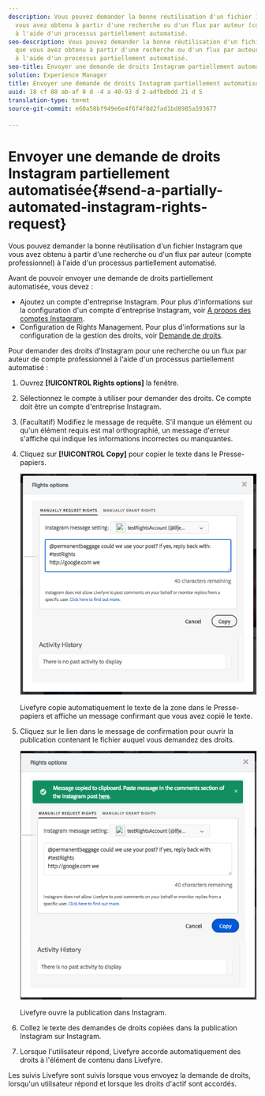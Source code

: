 ```yaml
---
description: Vous pouvez demander la bonne réutilisation d'un fichier Instagram que
  vous avez obtenu à partir d'une recherche ou d'un flux par auteur (compte professionnel)
  à l'aide d'un processus partiellement automatisé.
seo-description: Vous pouvez demander la bonne réutilisation d'un fichier Instagram
  que vous avez obtenu à partir d'une recherche ou d'un flux par auteur (compte professionnel)
  à l'aide d'un processus partiellement automatisé.
seo-title: Envoyer une demande de droits Instagram partiellement automatisée
solution: Experience Manager
title: Envoyer une demande de droits Instagram partiellement automatisée
uuid: 18 cf 88 ab-af 0 d -4 a 40-93 d 2-adfbdbdd 21 d 5
translation-type: tm+mt
source-git-commit: e60a58bf949e6e4f6f4f8d2fad1bd8985a593677

---
```



# Envoyer une demande de droits Instagram partiellement automatisée{#send-a-partially-automated-instagram-rights-request}

Vous pouvez demander la bonne réutilisation d'un fichier Instagram que vous avez obtenu à partir d'une recherche ou d'un flux par auteur (compte professionnel) à l'aide d'un processus partiellement automatisé.

Avant de pouvoir envoyer une demande de droits partiellement automatisée, vous devez :

* Ajoutez un compte d'entreprise Instagram. Pour plus d'informations sur la configuration d'un compte d'entreprise Instagram, voir [A propos des comptes Instagram](../c-users-creating-accounts-with-studio-access/t-configure-social-accout-instagram/c-about-instagram-accounts.md#c_about_instagram_accounts).
* Configuration de Rights Management. Pour plus d'informations sur la configuration de la gestion des droits, voir [Demande de droits](../c-how-requesting-rights-works/c-how-requesting-rights-works.md#c_how_requesting_rights_works).

Pour demander des droits d'Instagram pour une recherche ou un flux par auteur de compte professionnel à l'aide d'un processus partiellement automatisé :

1. Ouvrez **[!UICONTROL Rights options]** la fenêtre.
1. Sélectionnez le compte à utiliser pour demander des droits. Ce compte doit être un compte d'entreprise Instagram.
1. (Facultatif) Modifiez le message de requête. S'il manque un élément ou qu'un élément requis est mal orthographié, un message d'erreur s'affiche qui indique les informations incorrectes ou manquantes.
1. Cliquez sur **[!UICONTROL Copy]** pour copier le texte dans le Presse-papiers.

   ![](assets/rr_insta_workaround1.png)

   Livefyre copie automatiquement le texte de la zone dans le Presse-papiers et affiche un message confirmant que vous avez copié le texte.

1. Cliquez sur le lien dans le message de confirmation pour ouvrir la publication contenant le fichier auquel vous demandez des droits.

   ![](assets/rr_insta_workaround2.png)

   Livefyre ouvre la publication dans Instagram.

1. Collez le texte des demandes de droits copiées dans la publication Instagram sur Instagram.
1. Lorsque l'utilisateur répond, Livefyre accorde automatiquement des droits à l'élément de contenu dans Livefyre.

Les suivis Livefyre sont suivis lorsque vous envoyez la demande de droits, lorsqu'un utilisateur répond et lorsque les droits d'actif sont accordés.
